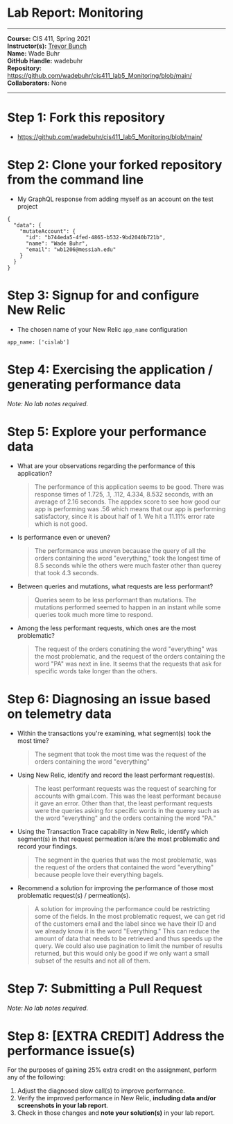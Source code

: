 # Lab Report: Monitoring
___
**Course:** CIS 411, Spring 2021  
**Instructor(s):** [Trevor Bunch](https://github.com/trevordbunch)  
**Name:** Wade Buhr   
**GitHub Handle:** wadebuhr  
**Repository:** https://github.com/wadebuhr/cis411_lab5_Monitoring/blob/main/  
**Collaborators:** None  
___

# Step 1: Fork this repository
- https://github.com/wadebuhr/cis411_lab5_Monitoring/blob/main/

# Step 2: Clone your forked repository from the command line
- My GraphQL response from adding myself as an account on the test project
```
{
  "data": {
    "mutateAccount": {
      "id": "b744eda5-4fed-4865-b532-9bd2040b721b",
      "name": "Wade Buhr",
      "email": "wb1206@messiah.edu"
    }
  }
}
```

# Step 3: Signup for and configure New Relic
- The chosen name of your New Relic ```app_name``` configuration
```
app_name: ['cislab']
```

# Step 4: Exercising the application / generating performance data

_Note: No lab notes required._

# Step 5: Explore your performance data
* What are your observations regarding the performance of this application? 
  > The performance of this application seems to be good. There was response times of 1.725, .1, .112, 4.334, 8.532 seconds, with an average of 2.16 seconds. The appdex score to see how good our app is performing was .56 which means that our app is performing satisfactory, since it is about half of 1. We hit a 11.11% error rate which is not good.
* Is performance even or uneven? 
  > The performance was uneven becauase the query of all the orders containing the word "everything," took the longest time of 8.5 seconds while the others were much faster other than querey that took 4.3 seconds. 
* Between queries and mutations, what requests are less performant? 
  > Queries seem to be less performant than mutations. The mutations performed seemed to happen in an instant while some queries took much more time to respond. 
* Among the less performant requests, which ones are the most problematic?
  > The request of the orders conatining the word "everything" was the most problematic, and the request of the orders containing the word "PA" was next in line. It seems that the requests that ask for specific words take longer than the others.  

# Step 6: Diagnosing an issue based on telemetry data
* Within the transactions you're examining, what segment(s) took the most time?
  > The segment that took the most time was the request of the orders containing the word "everything"
* Using New Relic, identify and record the least performant request(s).
  > The least performant requests was the request of searching for accounts with gmail.com. This was the least performant because it gave an error. Other than that, the least performant requests were the queries asking for specific words in the querey such as the word "everything" and the orders containing the word "PA."
* Using the Transaction Trace capability in New Relic, identify which segment(s) in that request permeation is/are the most problematic and record your findings.
  > The segment in the queries that was the most problematic, was the request of the orders that contained the word "everything" because people love their everything bagels. 
* Recommend a solution for improving the performance of those most problematic request(s) / permeation(s).
  > A solution for improving the performance could be restricting some of the fields. In the most problematic request, we can get rid of the customers email and the label since we have their ID and we already know it is the word "Everything." This can reduce the amount of data that needs to be retrieved and thus speeds up the query. We could also use pagination to limit the number of results returned, but this would only be good if we only want a small subset of the results and not all of them. 

# Step 7: Submitting a Pull Request
_Note: No lab notes required._

# Step 8: [EXTRA CREDIT] Address the performance issue(s)
For the purposes of gaining 25% extra credit on the assignment, perform any of the following:
1. Adjust the diagnosed slow call(s) to improve performance. 
2. Verify the improved performance in New Relic, **including data and/or screenshots in your lab report**.
2. Check in those changes and **note your solution(s)** in your lab report.